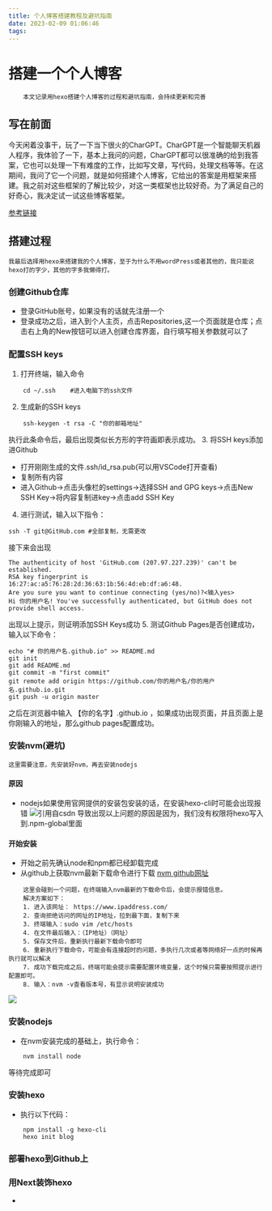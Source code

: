 ```yaml
---
title: 个人博客搭建教程及避坑指南
date: 2023-02-09 01:06:46
tags: 
---
```

# 搭建一个个人博客
```
    本文记录用hexo搭建个人博客的过程和避坑指南，会持续更新和完善
```
## 写在前面
今天闲着没事干，玩了一下当下很火的CharGPT。CharGPT是一个智能聊天机器人程序，我体验了一下，基本上我问的问题，CharGPT都可以很准确的给到我答案，它也可以处理一下有难度的工作，比如写文章，写代码，处理文档等等。在这期间，我问了它一个问题，就是如何搭建个人博客，它给出的答案是用框架来搭建。我之前对这些框架的了解比较少，对这一类框架也比较好奇。为了满足自己的好奇心，我决定试一试这些博客框架。

[参考链接](https://blog.csdn.net/weixin_41160054/article/details/89531921?ops_request_misc=&request_id=&biz_id=102&utm_term=mac%E4%BD%BF%E7%94%A8hexo%E2%80%94%E2%80%94script&utm_medium=distribute.pc_search_result.none-task-blog-2~all~sobaiduweb~default-0-89531921.142^v73^insert_down1,201^v4^add_ask,239^v1^insert_chatgpt&spm=1018.2226.3001.4187)
## 搭建过程
```
我最后选择用hexo来搭建我的个人博客，至于为什么不用wordPress或者其他的，我只能说hexo打的字少，其他的字多我懒得打。
```

### 创建Github仓库
- 登录GitHub账号，如果没有的话就先注册一个
- 登录成功之后，进入到个人主页，点击Repositories,这一个页面就是仓库；点击右上角的New按钮可以进入创建仓库界面，自行填写相关参数就可以了

### 配置SSH keys
1. 打开终端，输入命令
```
    cd ~/.ssh    #进入电脑下的ssh文件
```
2. 生成新的SSH keys
```
    ssh-keygen -t rsa -C "你的邮箱地址"
```
执行此条命令后，最后出现类似长方形的字符画即表示成功。
3. 将SSH keys添加进Github
- 打开刚刚生成的文件.ssh/id_rsa.pub(可以用VSCode打开查看)
- 复制所有内容
- 进入Github->点击头像栏的settings->选择SSH and GPG keys->点击New SSH Key->将内容复制进key->点击add SSH Key
4. 进行测试，输入以下指令：
```
ssh -T git@GitHub.com #全部复制，无需更改
```
接下来会出现
```
The authenticity of host 'GitHub.com (207.97.227.239)' can't be established.
RSA key fingerprint is 16:27:ac:a5:76:28:2d:36:63:1b:56:4d:eb:df:a6:48.
Are you sure you want to continue connecting (yes/no)?<输入yes>
Hi 你的用户名! You've successfully authenticated, but GitHub does not provide shell access.
```
出现以上提示，则证明添加SSH Keys成功
5. 测试Github Pages是否创建成功，输入以下命令：
```
echo "# 你的用户名.github.io" >> README.md
git init    
git add README.md
git commit -m "first commit"
git remote add origin https://github.com/你的用户名/你的用户名.github.io.git
git push -u origin master
```
之后在浏览器中输入 【你的名字】.github.io ，如果成功出现页面，并且页面上是你刚输入的地址，那么github pages配置成功。


### 安装nvm(避坑)
    这里需要注意，先安装好nvm，再去安装nodejs
#### 原因
- nodejs如果使用官网提供的安装包安装的话，在安装hexo-cli时可能会出现报错
![引用自csdn](https://img-blog.csdnimg.cn/20190430205745353.png?x-oss-process=image/watermark,type_ZmFuZ3poZW5naGVpdGk,shadow_10,text_aHR0cHM6Ly9ibG9nLmNzZG4ubmV0L3dlaXhpbl80MTE2MDA1NA==,size_16,color_FFFFFF,t_70)
导致出现以上问题的原因是因为，我们没有权限将hexo写入到.npm-global里面

#### 开始安装
- 开始之前先确认node和npm都已经卸载完成
- 从github上获取nvm最新下载命令进行下载
[nvm github网址](https://github.com/nvm-sh/nvm)
```
    这里会碰到一个问题，在终端输入nvm最新的下载命令后，会提示报错信息。
    解决方案如下：
    1. 进入该网址： https://www.ipaddress.com/ 
    2. 查询拒绝访问的网址的IP地址，拉到最下面，复制下来
    3. 终端输入：sudo vim /etc/hosts
    4. 在文件最后输入：（IP地址）（网址）
    5. 保存文件后，重新执行最新下载命令即可
    6. 重新执行下载命令，可能会有连接超时的问题，多执行几次或者等网络好一点的时候再执行就可以解决
    7. 成功下载完成之后，终端可能会提示需要配置环境变量，这个时候只需要按照提示进行配置即可。
    8. 输入：nvm -v查看版本号，有显示说明安装成功
```
![](https://img-blog.csdnimg.cn/0db881b72f69436f9cab7390c608a152.png)
 

### 安装nodejs
- 在nvm安装完成的基础上，执行命令：
```
    nvm install node
```
等待完成即可
### 安装hexo
- 执行以下代码：
```
    npm install -g hexo-cli
    hexo init blog
```
### 部署hexo到Github上

### 用Next装饰hexo
- 